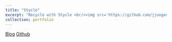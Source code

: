```yaml
---
title: "Stycle"
excerpt: "Recycle with Stycle <br/><img src='https://github.com/jjungeunhong/stycle_likelion_front/blob/main/my-app/public/stycle_homepage.png?raw=true' width='350' height='250'>"
collection: portfolio
---
```


[Blog](https://jieunlim1.github.io//posts/jieun-blog-post-2/)
[Github](https://github.com/jjungeunhong/stycle_likelion_front)